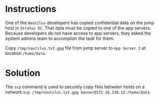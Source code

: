 # Instructions

One of the `Nautilus` developers has copied confidential data on the jump host in `Stratos DC`. That data must be copied to one of the app servers. Because developers do not have access to app servers, they asked the system admins team to accomplish the task for them.

Copy `/tmp/nautilus.txt.gpg` file from jump server to `App Server 3`  at location `/home/data`.

# Solution

The `scp` command is used to securely copy files between hosts on a network:`scp /tmp/nautilus.txt.gpg banner@172.16.238.12:/home/data`
